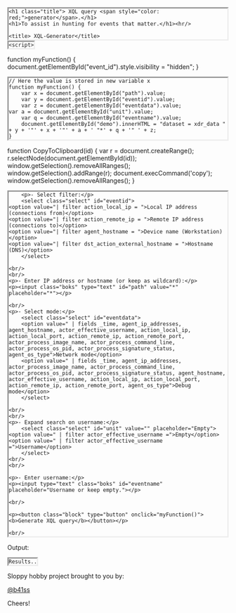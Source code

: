 <html>

<head>

	<h1 class="title"> XQL query <span style="color: red;">generator</span>.</h1>
	<h1>To assist in hunting for events that matter.</h1><hr/>
	
	<title> XQL-Generator</title>
<style>
pre {
  border-style: inset;
  word-wrap:break-word;
  display:inline-block;
  margin: 0;
}
	
.block {
  display: block;
  width: 350px;
  border: none;
  background-color: #00ff99;
  color: black;
  padding: 14px 28px;
  font-size: 16px;
  cursor: pointer;
  text-align: center;
}
	
.boks {
 font-size:large;
 border-radius: 10px;
 width:250px;
 height:22px;
	
	}
.select {
height:30px;
font-size:large;
	}	
	
</style>

    <script>

function myFunction() {
  document.getElementById("event_id").style.visibility = "hidden";
}
      
    // Here the value is stored in new variable x 
    function myFunction() {
        var x = document.getElementById("path").value;
        var y = document.getElementById("eventid").value;
        var z = document.getElementById("eventdata").value;
	var a = document.getElementById("unit").value;
        var q = document.getElementById("eventname").value;
        document.getElementById("demo").innerHTML = "dataset = xdr_data " + y + '"' + x + '"' + a + ' "*' + q + '" ' + z;
    }
  
function CopyToClipboard(id)
{
var r = document.createRange();
r.selectNode(document.getElementById(id));
window.getSelection().removeAllRanges();
window.getSelection().addRange(r);
document.execCommand('copy');
window.getSelection().removeAllRanges();
}
</script>

</head>
<body>
	
	    <p>- Select filter:</p>
    	<select class="select" id="eventid">
	<option value="| filter action_local_ip = ">Local IP address (connections from)</option>
	<option value="| filter action_remote_ip = ">Remote IP address (connections to)</option>
	<option value="| filter agent_hostname = ">Device name (Workstation)</option>
	<option value="| filter dst_action_external_hostname = ">Hostname (DNS)</option>
		</select>

    <br/> 
    <br/>
    <p>- Enter IP address or hostname (or keep as wildcard):</p>
	<p><input class="boks" type="text" id="path" value="*" placeholder="*"></p>

    <br/>
    <p>- Select mode:</p>
		<select class="select" id="eventdata">
	  	<option value=" | fields _time, agent_ip_addresses, agent_hostname, actor_effective_username, action_local_ip, action_local_port, action_remote_ip, action_remote_port, actor_process_image_name, actor_process_command_line, actor_process_os_pid, actor_process_signature_status, agent_os_type">Network mode</option>
		<option value=" | fields _time, agent_ip_addresses, actor_process_image_name, actor_process_command_line, actor_process_os_pid, actor_process_signature_status, agent_hostname, actor_effective_username, action_local_ip, action_local_port, action_remote_ip, action_remote_port, agent_os_type">Debug mode</option>
		</select>

    <br/>
    <br/>
	<p>- Expand search on username:</p>
    	<select class="select" id="unit" value="" placeholder="Empty">
	<option value=" | filter actor_effective_username =">Empty</option>
	<option value=" | filter actor_effective_username =">Username</option>
		</select>
    <br/>
    <br/>
	
    <p>- Enter username:</p> 
    <p><input type="text" class="boks" id="eventname" placeholder="Username or keep empty."></p>
	
    <br/>

    <p><button class="block" type="button" onclick="myFunction()"><b>Generate XQL query</b></button></p>

    <br/>

<p> Output:</p>

<pre id="demo">
<code id="copy">Results..</code>
</pre>
      
<!-- <a href="#" onclick="CopyToClipboard('copy');return false;">Copy To clipboard</a> -->

</body>

<p>Sloppy hobby project brought to you by:</p>
<a href="https://twitter.com/b41ss">@b41ss</a>	 
<p>Cheers!</p>
</html>
